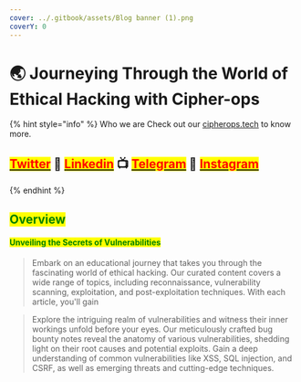 ```yaml
---
cover: ../.gitbook/assets/Blog banner (1).png
coverY: 0
---
```


# 🌏 Journeying Through the World of Ethical Hacking with Cipher-ops

{% hint style="info" %}
Who we are Check out our [cipherops.tech](https://cipherops.tech/) to know more.

## &#x20;[<mark style="color:red;">Twitter</mark>](https://twitter.com/Cipher0ps\_tech?t=MlqumIay8I49eWwhjgrotg\&s=09) :link: [<mark style="color:red;">Linkedin</mark>](https://www.linkedin.com/company/cipherops/) :tv: [<mark style="color:red;">Telegram</mark>](https://t.me/cipherops\_tech) :tada: [<mark style="color:red;">Instagram</mark>](https://instagram.com/cipherops\_tech?igshid=MzNlNGNkZWQ4Mg==)
{% endhint %}

## <mark style="color:green;">Overview</mark>

#### <mark style="color:green;">Unveiling the Secrets of Vulnerabilities</mark>

> Embark on an educational journey that takes you through the fascinating world of ethical hacking. Our curated content covers a wide range of topics, including reconnaissance, vulnerability scanning, exploitation, and post-exploitation techniques. With each article, you'll gain

> Explore the intriguing realm of vulnerabilities and witness their inner workings unfold before your eyes. Our meticulously crafted bug bounty notes reveal the anatomy of various vulnerabilities, shedding light on their root causes and potential exploits. Gain a deep understanding of common vulnerabilities like XSS, SQL injection, and CSRF, as well as emerging threats and cutting-edge techniques.

